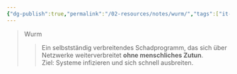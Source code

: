 ```yaml
---
{"dg-publish":true,"permalink":"/02-resources/notes/wurm/","tags":["it-sicherheit","malware/worm"],"noteIcon":"","updated":"2025-07-12T13:31:41.000+02:00"}
---
```


>Wurm 
>> Ein selbstständig verbreitendes Schadprogramm, das sich über Netzwerke weiterverbreitet **ohne menschliches Zutun**.  
>> Ziel: Systeme infizieren und sich schnell ausbreiten.